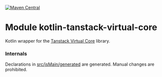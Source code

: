 [![Maven Central](https://img.shields.io/maven-central/v/org.jetbrains.kotlin-wrappers/kotlin-tanstack-virtual-core)](https://search.maven.org/artifact/org.jetbrains.kotlin-wrappers/kotlin-tanstack-virtual-core)

# Module kotlin-tanstack-virtual-core

Kotlin wrapper for the [Tanstack Virtual Core](https://github.com/TanStack/virtual/tree/beta/packages/virtual-core) library.

### Internals

Declarations in [src/jsMain/generated](./src/jsMain/generated) are generated.
Manual changes are prohibited.
